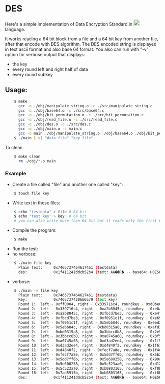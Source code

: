 # DES

Here's a simple implementation of Data Encryption Standard in <img src = "https://raw.githubusercontent.com/rahulbanerjee26/githubAboutMeGenerator/main/icons/c.svg" width = "20px"> language.

It works reading a 64 bit block from a file and a 64 bit key from another file, after that encode with DES algorithm.
The DES encoded string is displayed in text ascii format and also base 64 format. 
You also can run with "-v" option for verbose output that displays:
 - the key
 - every round left and right half of data 
 - every round subkey

## Usage: 
``` bash 
    $ make
      gcc -o ./obj/manipulate_string.o -c ./src/manipulate_string.c
      gcc -o ./obj/base64.o -c ./src/base64.c
      gcc -o ./obj/bit_permutation.o -c ./src/bit_permutation.c
      gcc -o ./obj/read_file.o -c ./src/read_file.c
      gcc -o ./obj/des.o -c ./src/des.c
      gcc -o ./obj/main.o -c main.c
      gcc -o main ./obj/manipulate_string.o ./obj/base64.o ./obj/bit_permutation.o ./obj/read_file.o ./obj/des.o ./obj/main.o
    $ ./main [-v] "data file" "key file"
```
To clean: 
``` bash
    $ make clean
      rm ./obj/*.o main
``` 

### Example
 - Create a file called "file" and another one called "key": 
```  bash
    $ touch file key
```
 - Write text in these files: 
``` bash
    $ echo "testdata" > file # 64 bit
    $ echo "test key" > key  # 64 bit 
    # you can also write more than 64 bit but it reads only the first 64
```
 - Compile the program:
``` bash
    $ make
```
 - Run the test: 
  - no verbose: 
``` bash
    $ ./main file key
      Plain text:     0x7465737464617461 (testdata)
      des:            0x1f411241ddcb52b4 (text: AA��R� -- base64: H0ESQd3LUrQ=)
``` 
  - verbose: 
``` bash 
    $ ./main -v file key
      Plain text:     0x7465737464617461 (testdata)
      Key:            0x74657374206b6579 (test key)
      Round 1:  left - 0xff0004, right - 0x339716c4, roundkey - 0xd0be66572870
      Round 2:  left - 0x339716c4, right - 0xa2b8045c, roundkey - 0xe0ae76c0c217
      Round 3:  left - 0xa2b8045c, right - 0xfbcd7be3, roundkey - 0xe4f636d70688
      Round 4:  left - 0xfbcd7be3, right - 0xf0951c1f, roundkey - 0xe69772981349
      Round 5:  left - 0xf0951c1f, right - 0x5ebb84c, roundkey - 0xeed27312f224
      Round 6:  left - 0x5ebb84c, right - 0xbd0315a8, roundkey - 0xafd35a702da0
      Round 7:  left - 0xbd0315a8, right - 0x3bbcc0b8, roundkey - 0x2e53dba8281b
      Round 8:  left - 0x3bbcc0b8, right - 0xa0745a68, roundkey - 0x3f5959677212
      Round 9:  left - 0xa0745a68, right - 0xd3ad2ee4, roundkey - 0x1f59d98a8b03
      Round 10: left - 0xd3ad2ee4, right - 0xd4840f2, roundkey - 0x1f61dd564714
      Round 11: left - 0xd4840f2, right - 0xfecf7a8e, roundkey - 0x1f4d8d5901c8
      Round 12: left - 0xfecf7a8e, right - 0x5dd7ff6b, roundkey - 0x5b29adc0f009
      Round 13: left - 0x5dd7ff6b, right - 0x5e608258, roundkey - 0x99acad62362c
      Round 14: left - 0x5e608258, right - 0x5c523aa0, roundkey - 0xd12eaeb819aa
      Round 15: left - 0x5c523aa0, right - 0xb0803165, roundkey - 0xf0bea4045a33
      Round 16: left - 0x7ad5913b, right - 0xb0803165, roundkey - 0xf0bc26a849c0
      des:            0x1f411241ddcb52b4 (text: AA��R� -- base64: H0ESQd3LUrQ=)
```